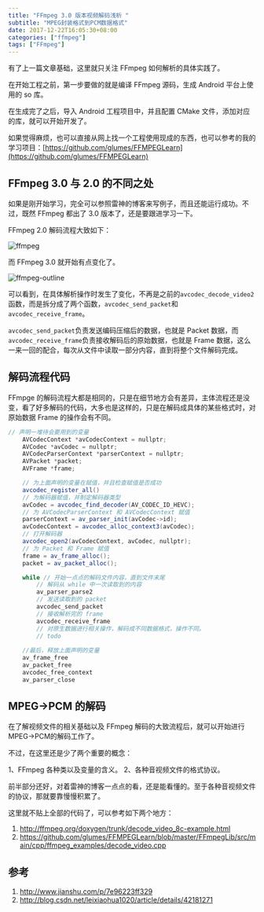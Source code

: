```yaml
---
title: "FFmpeg 3.0 版本视频解码浅析 "
subtitle: "MPEG封装格式到PCM数据格式"
date: 2017-12-22T16:05:30+08:00
categories: ["ffmpeg"]
tags: ["FFmpeg"]
---
```



有了上一篇文章基础，这里就只关注 FFmpeg 如何解析的具体实践了。 

在开始工程之前，第一步要做的就是编译 FFmpeg 源码，生成 Android 平台上使用的 so 库。

在生成完了之后，导入 Android 工程项目中，并且配置 CMake 文件，添加对应的库，就可以开始开发了。

<!--more-->

如果觉得麻烦，也可以直接从网上找一个工程使用现成的东西，也可以参考的我的学习项目：[https://github.com/glumes/FFMPEGLearn](https://github.com/glumes/FFMPEGLearn)

## FFmpeg 3.0 与 2.0 的不同之处

如果是刚开始学习，完全可以参照雷神的博客来写例子，而且还能运行成功。不过，既然 FFmpeg 都出了 3.0 版本了，还是要跟进学习一下。

FFmpeg 2.0 解码流程大致如下：

![ffmpeg](http://7xqe3m.com1.z0.glb.clouddn.com/ffmpeg.png)

而 FFmpeg 3.0 就开始有点变化了。

![ffmpeg-outline](http://7xqe3m.com1.z0.glb.clouddn.com/ffmpeg3.0-outline.png)

可以看到，在具体解析操作时发生了变化，不再是之前的`avcodec_decode_video2`函数，而是拆分成了两个函数，`avcodec_send_packet`和`avcodec_receive_frame`。

`avcodec_send_packet`负责发送编码压缩后的数据，也就是 Packet 数据，而`avcodec_receive_frame`负责接收解码后的原始数据，也就是 Frame 数据，这么一来一回的配合，每次从文件中读取一部分内容，直到将整个文件解码完成。

## 解码流程代码

FFmpge 的解码流程大都是相同的，只是在细节地方会有差异，主体流程还是没变，看了好多解码的代码，大多也是这样的，只是在解码成具体的某些格式时，对原始数据 Frame 的操作会有不同。

``` java
// 声明一堆待会要用到的变量
    AVCodecContext *avCodecContext = nullptr;
    AVCodec *avCodec = nullptr;
    AVCodecParserContext *parserContext = nullptr;
    AVPacket *packet;
    AVFrame *frame;

    // 为上面声明的变量在赋值，并且检查赋值是否成功
	avcodec_register_all()
	// 为解码器赋值，并制定解码器类型
	avCodec = avcodec_find_decoder(AV_CODEC_ID_HEVC);
	// 为 AVCodecParserContext 和 AVCodecContext 赋值
	parserContext = av_parser_init(avCodec->id);
	avCodecContext = avcodec_alloc_context3(avCodec);
	// 打开解码器
	avcodec_open2(avCodecContext, avCodec, nullptr);
	// 为 Packet 和 Frame 赋值
    frame = av_frame_alloc();
    packet = av_packet_alloc();

    while // 开始一点点的解码文件内容，直到文件末尾
    	// 解码从 while 中一次读取到的内容
    	av_parser_parse2
    	// 发送读取到的 packet
    	avcodec_send_packet
    	// 接收解析完的 frame
    	avcodec_receive_frame
		// 对原生数据进行相关操作，解码成不同数据格式，操作不同。
		// todo
	
	//最后，释放上面声明的变量
	av_frame_free
	av_packet_free
	avcodec_free_context
	av_parser_close

```

## MPEG->PCM 的解码

在了解视频文件的相关基础以及 FFmpeg 解码的大致流程后，就可以开始进行 MPEG->PCM的解码工作了。

不过，在这里还是少了两个重要的概念：

1、FFmpeg 各种类以及变量的含义。
2、各种音视频文件的格式协议。

前半部分还好，对着雷神的博客一点点的看，还是能看懂的。至于各种音视频文件的协议，那就要靠慢慢积累了。

这里就不贴上全部的代码了，可以参考如下两个地方：
1. http://ffmpeg.org/doxygen/trunk/decode_video_8c-example.html
2. https://github.com/glumes/FFMPEGLearn/blob/master/FFmpegLib/src/main/cpp/ffmpeg_examples/decode_video.cpp


## 参考
1. http://www.jianshu.com/p/7e96223ff329
2. http://blog.csdn.net/leixiaohua1020/article/details/42181271

